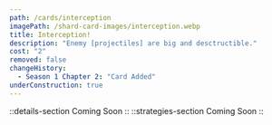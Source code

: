 ```yaml
---
path: /cards/interception
imagePath: /shard-card-images/interception.webp
title: Interception!
description: "Enemy [projectiles] are big and desctructible."
cost: "2"
removed: false
changeHistory:
  - Season 1 Chapter 2: "Card Added"
underConstruction: true
---
```

::details-section
Coming Soon
::
::strategies-section
Coming Soon
::